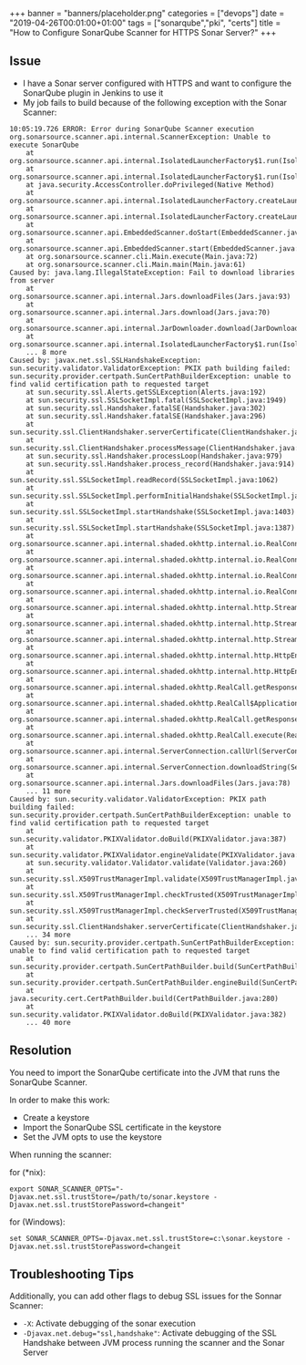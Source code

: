 +++
banner = "banners/placeholder.png"
categories = ["devops"]
date = "2019-04-26T00:01:00+01:00"
tags = ["sonarqube","pki", "certs"]
title = "How to Configure SonarQube Scanner for HTTPS Sonar Server?"
+++

## Issue
* I have a Sonar server configured with HTTPS and want to configure the SonarQube plugin in Jenkins to use it
* My job fails to build because of the following exception with the Sonar Scanner:

```
10:05:19.726 ERROR: Error during SonarQube Scanner execution
org.sonarsource.scanner.api.internal.ScannerException: Unable to execute SonarQube
	at org.sonarsource.scanner.api.internal.IsolatedLauncherFactory$1.run(IsolatedLauncherFactory.java:84)
	at org.sonarsource.scanner.api.internal.IsolatedLauncherFactory$1.run(IsolatedLauncherFactory.java:71)
	at java.security.AccessController.doPrivileged(Native Method)
	at org.sonarsource.scanner.api.internal.IsolatedLauncherFactory.createLauncher(IsolatedLauncherFactory.java:71)
	at org.sonarsource.scanner.api.internal.IsolatedLauncherFactory.createLauncher(IsolatedLauncherFactory.java:67)
	at org.sonarsource.scanner.api.EmbeddedScanner.doStart(EmbeddedScanner.java:218)
	at org.sonarsource.scanner.api.EmbeddedScanner.start(EmbeddedScanner.java:156)
	at org.sonarsource.scanner.cli.Main.execute(Main.java:72)
	at org.sonarsource.scanner.cli.Main.main(Main.java:61)
Caused by: java.lang.IllegalStateException: Fail to download libraries from server
	at org.sonarsource.scanner.api.internal.Jars.downloadFiles(Jars.java:93)
	at org.sonarsource.scanner.api.internal.Jars.download(Jars.java:70)
	at org.sonarsource.scanner.api.internal.JarDownloader.download(JarDownloader.java:39)
	at org.sonarsource.scanner.api.internal.IsolatedLauncherFactory$1.run(IsolatedLauncherFactory.java:75)
	... 8 more
Caused by: javax.net.ssl.SSLHandshakeException: sun.security.validator.ValidatorException: PKIX path building failed: sun.security.provider.certpath.SunCertPathBuilderException: unable to find valid certification path to requested target
	at sun.security.ssl.Alerts.getSSLException(Alerts.java:192)
	at sun.security.ssl.SSLSocketImpl.fatal(SSLSocketImpl.java:1949)
	at sun.security.ssl.Handshaker.fatalSE(Handshaker.java:302)
	at sun.security.ssl.Handshaker.fatalSE(Handshaker.java:296)
	at sun.security.ssl.ClientHandshaker.serverCertificate(ClientHandshaker.java:1509)
	at sun.security.ssl.ClientHandshaker.processMessage(ClientHandshaker.java:216)
	at sun.security.ssl.Handshaker.processLoop(Handshaker.java:979)
	at sun.security.ssl.Handshaker.process_record(Handshaker.java:914)
	at sun.security.ssl.SSLSocketImpl.readRecord(SSLSocketImpl.java:1062)
	at sun.security.ssl.SSLSocketImpl.performInitialHandshake(SSLSocketImpl.java:1375)
	at sun.security.ssl.SSLSocketImpl.startHandshake(SSLSocketImpl.java:1403)
	at sun.security.ssl.SSLSocketImpl.startHandshake(SSLSocketImpl.java:1387)
	at org.sonarsource.scanner.api.internal.shaded.okhttp.internal.io.RealConnection.connectTls(RealConnection.java:239)
	at org.sonarsource.scanner.api.internal.shaded.okhttp.internal.io.RealConnection.establishProtocol(RealConnection.java:196)
	at org.sonarsource.scanner.api.internal.shaded.okhttp.internal.io.RealConnection.buildConnection(RealConnection.java:171)
	at org.sonarsource.scanner.api.internal.shaded.okhttp.internal.io.RealConnection.connect(RealConnection.java:111)
	at org.sonarsource.scanner.api.internal.shaded.okhttp.internal.http.StreamAllocation.findConnection(StreamAllocation.java:187)
	at org.sonarsource.scanner.api.internal.shaded.okhttp.internal.http.StreamAllocation.findHealthyConnection(StreamAllocation.java:123)
	at org.sonarsource.scanner.api.internal.shaded.okhttp.internal.http.StreamAllocation.newStream(StreamAllocation.java:93)
	at org.sonarsource.scanner.api.internal.shaded.okhttp.internal.http.HttpEngine.connect(HttpEngine.java:296)
	at org.sonarsource.scanner.api.internal.shaded.okhttp.internal.http.HttpEngine.sendRequest(HttpEngine.java:248)
	at org.sonarsource.scanner.api.internal.shaded.okhttp.RealCall.getResponse(RealCall.java:243)
	at org.sonarsource.scanner.api.internal.shaded.okhttp.RealCall$ApplicationInterceptorChain.proceed(RealCall.java:201)
	at org.sonarsource.scanner.api.internal.shaded.okhttp.RealCall.getResponseWithInterceptorChain(RealCall.java:163)
	at org.sonarsource.scanner.api.internal.shaded.okhttp.RealCall.execute(RealCall.java:57)
	at org.sonarsource.scanner.api.internal.ServerConnection.callUrl(ServerConnection.java:113)
	at org.sonarsource.scanner.api.internal.ServerConnection.downloadString(ServerConnection.java:98)
	at org.sonarsource.scanner.api.internal.Jars.downloadFiles(Jars.java:78)
	... 11 more
Caused by: sun.security.validator.ValidatorException: PKIX path building failed: sun.security.provider.certpath.SunCertPathBuilderException: unable to find valid certification path to requested target
	at sun.security.validator.PKIXValidator.doBuild(PKIXValidator.java:387)
	at sun.security.validator.PKIXValidator.engineValidate(PKIXValidator.java:292)
	at sun.security.validator.Validator.validate(Validator.java:260)
	at sun.security.ssl.X509TrustManagerImpl.validate(X509TrustManagerImpl.java:324)
	at sun.security.ssl.X509TrustManagerImpl.checkTrusted(X509TrustManagerImpl.java:229)
	at sun.security.ssl.X509TrustManagerImpl.checkServerTrusted(X509TrustManagerImpl.java:124)
	at sun.security.ssl.ClientHandshaker.serverCertificate(ClientHandshaker.java:1491)
	... 34 more
Caused by: sun.security.provider.certpath.SunCertPathBuilderException: unable to find valid certification path to requested target
	at sun.security.provider.certpath.SunCertPathBuilder.build(SunCertPathBuilder.java:146)
	at sun.security.provider.certpath.SunCertPathBuilder.engineBuild(SunCertPathBuilder.java:131)
	at java.security.cert.CertPathBuilder.build(CertPathBuilder.java:280)
	at sun.security.validator.PKIXValidator.doBuild(PKIXValidator.java:382)
	... 40 more
```


## Resolution
You need to import the SonarQube certificate into the JVM that runs the SonarQube Scanner.

In order to make this work:

* Create a keystore
* Import the SonarQube SSL certificate in the keystore
* Set the JVM opts to use the keystore

When running the scanner:

for (*nix):

    export SONAR_SCANNER_OPTS="-Djavax.net.ssl.trustStore=/path/to/sonar.keystore -Djavax.net.ssl.trustStorePassword=changeit"

for (Windows):

    set SONAR_SCANNER_OPTS=-Djavax.net.ssl.trustStore=c:\sonar.keystore -Djavax.net.ssl.trustStorePassword=changeit


## Troubleshooting Tips
Additionally, you can add other flags to debug SSL issues for the Sonnar Scanner:

* `-X`: Activate debugging of the sonar execution
* `-Djavax.net.debug="ssl,handshake"`: Activate debugging of the SSL Handshake between JVM process running the scanner and the Sonar Server
